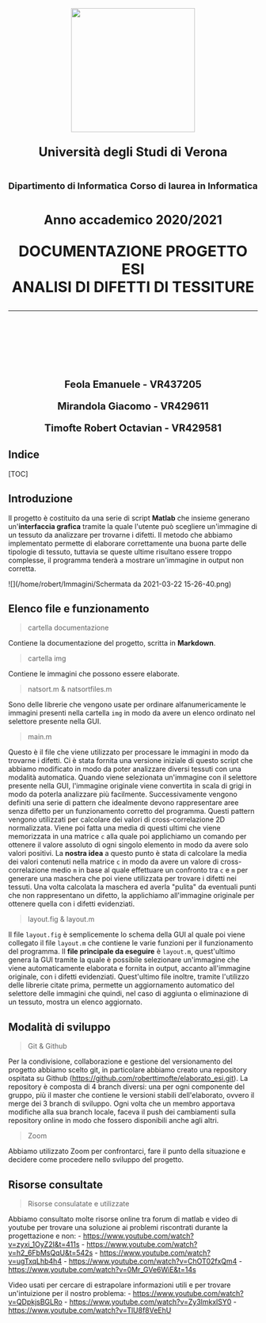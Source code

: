 <div style="page-break-inside:avoid;">
    <img src="/home/robert/Immagini/uni.png" style="display:block;margin-left:auto;margin-right:auto;width:50%;height:250px;width:250px">
    <p style="text-align:center;font-size:25px;font-weight:bold">Università degli Studi di Verona</p>
    <div style="overflow:hidden;">
    	<p style="float:left;font-size:18px;font-weight:bold">Dipartimento di Informatica</p>
    	<p style="float:right;font-size:18px;font-weight:bold">Corso di laurea in Informatica</p>
    </div>
    <p style="text-align:center;font-size:25px;font-weight:bold">Anno accademico 2020/2021</p>
    <p style="text-align:center;font-size:30px;font-weight:bold">DOCUMENTAZIONE PROGETTO ESI<br>ANALISI DI DIFETTI DI TESSITURE</p>
    <hr>
    <br><br><br><br><br><br>
    <div>
    	<p style="text-align:center;font-size:20px;font-weight:bold">Feola Emanuele - VR437205</p>
    	<p style="text-align:center;font-size:20px;font-weight:bold">Mirandola Giacomo - VR429611</p>
    	<p style="text-align:center;font-size:20px;font-weight:bold">Timofte Robert Octavian - VR429581</p>
    </div>
</div>

<div style="page-break-after: always; break-after: page;"></div>

## Indice

[TOC]

<div style="page-break-after: always; break-after: page;"></div>

## Introduzione

Il progetto è costituito da una serie di script **Matlab** che insieme generano un'**interfaccia grafica** tramite la quale l'utente può scegliere un'immagine di un tessuto da analizzare per trovarne i difetti. Il metodo che abbiamo implementato permette di elaborare correttamente una buona parte delle tipologie di tessuto, tuttavia se queste ultime risultano essere troppo complesse, il programma tenderà a mostrare un'immagine in output non corretta.

![](/home/robert/Immagini/Schermata da 2021-03-22 15-26-40.png)



## Elenco file e funzionamento 

> cartella documentazione

Contiene la documentazione del progetto, scritta in **Markdown**.

> cartella img

Contiene le immagini che possono essere elaborate.

> natsort.m & natsortfiles.m

Sono delle librerie che vengono usate per ordinare alfanumericamente le immagini presenti nella cartella `img` in modo da avere un elenco ordinato nel selettore presente nella GUI.

> main.m

Questo è il file che viene utilizzato per processare le immagini in modo da trovarne i difetti. Ci è stata fornita una versione iniziale di questo script che abbiamo modificato in modo da poter analizzare diversi tessuti con una modalità automatica.
Quando viene selezionata un'immagine con il selettore presente nella GUI, l'immagine originale viene convertita in scala di grigi in modo da poterla analizzare più facilmente. Successivamente vengono definiti una serie di pattern che idealmente devono rappresentare aree senza difetto per un funzionamento corretto del programma. Questi pattern vengono utilizzati per calcolare dei valori di cross-correlazione 2D normalizzata. Viene poi fatta una media di questi ultimi che viene memorizzata in una matrice `c` alla quale poi applichiamo un comando per ottenere il valore assoluto di ogni singolo elemento in modo da avere solo valori positivi.
La **nostra idea** a questo punto è stata di calcolare la media dei valori contenuti nella matrice `c` in modo da avere un valore di cross-correlazione medio `m` in base al quale effettuare un confronto tra `c` e `m` per generare una maschera che poi viene utilizzata per trovare i difetti nei tessuti.
Una volta calcolata la maschera ed averla "pulita" da eventuali punti che non rappresentano un difetto, la applichiamo all'immagine originale per ottenere quella con i difetti evidenziati.

> layout.fig & layout.m

Il file `layout.fig` è semplicemente lo schema della GUI al quale poi viene collegato il file `layout.m` che contiene le varie funzioni per il funzionamento del programma. 
Il **file principale da eseguire** è `layout.m`, quest'ultimo genera la GUI tramite la quale è possibile selezionare un'immagine che viene automaticamente elaborata e fornita in output, accanto all'immagine originale, con i difetti evidenziati.
Quest'ultimo file inoltre, tramite l'utilizzo delle librerie citate prima, permette un aggiornamento automatico del selettore delle immagini che quindi, nel caso di aggiunta o eliminazione di un tessuto, mostra un elenco aggiornato.



## Modalità di sviluppo

> Git & Github

Per la condivisione, collaborazione e gestione del versionamento del progetto abbiamo scelto git, in particolare abbiamo creato una repository ospitata su Github (https://github.com/roberttimofte/elaborato_esi.git).
La repository è composta di 4 branch diversi: una per ogni componente del gruppo, più il master che contiene le versioni stabili dell'elaborato, ovvero il merge dei 3 branch di sviluppo.
Ogni volta che un membro apportava modifiche alla sua branch locale, faceva il push dei cambiamenti sulla repository online in modo che fossero disponibili anche agli altri.

> Zoom

Abbiamo utilizzato Zoom per confrontarci, fare il punto della situazione e decidere come procedere nello sviluppo del progetto.



## Risorse consultate

> Risorse consulatate e utilizzate

Abbiamo consultato molte risorse online tra forum di matlab e video di youtube per trovare una soluzione ai problemi riscontrati durante la progettazione e non:
	- https://www.youtube.com/watch?v=zyxi_1OyZ2I&t=411s
	- https://www.youtube.com/watch?v=h2_6FbMsQqU&t=542s
	- https://www.youtube.com/watch?v=ugTxqLhb4h4
	- https://www.youtube.com/watch?v=ChOT02fxQm4
	- https://www.youtube.com/watch?v=0Mr_GVe6WiE&t=14s

Video usati per  cercare di estrapolare informazioni utili e per trovare un'intuizione per il nostro problema:
	- https://www.youtube.com/watch?v=QDpkjsBGLRo
	- https://www.youtube.com/watch?v=Zy3lmkxlSY0
	- https://www.youtube.com/watch?v=TlU8f8VeEhU
